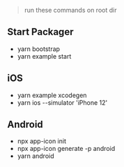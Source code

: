 > run these commands on root dir

## Start Packager

- yarn bootstrap
- yarn example start

## iOS

- yarn example xcodegen
- yarn ios --simulator 'iPhone 12'

## Android

- npx app-icon init
- npx app-icon generate -p android
- yarn android
